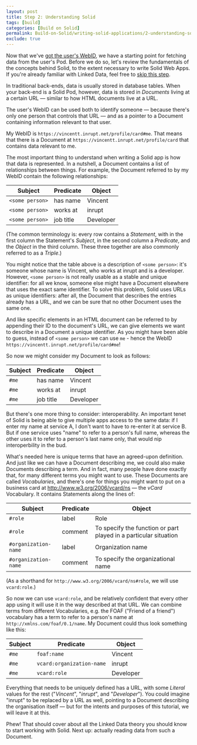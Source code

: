 ```yaml
---
layout: post
title: Step 2: Understanding Solid
tags: [build]
categories: [Build on Solid]
permalink: Build-on-Solid/writing-solid-applications/2-understanding-solid
exclude: true
---
```


Now that we've [got the user's WebID](./1-authentication), we have a starting point for fetching
data from the user's Pod. Before we do so, let's review the fundamentals of the concepts behind
Solid, to the extent necessary to write Solid Web Apps. If you're already familiar with Linked Data,
feel free to [skip this step](3-reading-data).

In traditional back-ends, data is usually stored in database tables. When your back-end is a Solid
Pod, however, data is stored in _Documents_ living at a certain URL — similar to how HTML documents
live at a URL.

The user's WebID can be used both to identify someone — because there's only one person that
controls that URL — and as a pointer to a Document containing information relevant to that user.

My WebID is `https://vincentt.inrupt.net/profile/card#me`. That means that there is a Document at
`https://vincentt.inrupt.net/profile/card` that contains data relevant to me.

The most important thing to understand when writing a Solid app is how that data is represented. In
a nutshell, a Document contains a list of relationships between things. For example, the Document
referred to by my WebID contain the following relationships:

| Subject | Predicate | Object |
| --- | --- | --- |
| `<some person>` | has name  | Vincent   |
| `<some person>` | works at  | inrupt    |
| `<some person>` | job title | Developer |

(The common terminology is: every row contains a _Statement_, with in the first column the
Statement's _Subject_, in the second column a _Predicate_, and the _Object_ in the third column.
These three together are also commonly referred to as a _Triple_.)

You might notice that the table above is a description of `<some person>`: it's someone whose name
is Vincent, who works at inrupt and is a developer. However, `<some person>` is not really usable as
a stable and unique identifier: for all we know, someone else might have a Document elsewhere that
uses the exact same identifier. To solve this problem, Solid uses URLs as unique identifiers: after
all, the Document that describes the entries already has a URL, and we can be sure that no other
Document uses the same one.

And like specific elements in an HTML document can be referred to by appending their ID to the
document's URL, we can give elements we want to describe in a Document a unique identifier. As you
might have been able to guess, instead of `<some person>` we can use `me` - hence the WebID
`https://vincentt.inrupt.net/profile/card#me`!

So now we might consider my Document to look as follows:
    
| Subject | Predicate | Object |
| --- | --- | --- |
| `#me` | has name  | Vincent   |
| `#me` | works at  | inrupt    |
| `#me` | job title | Developer |

But there's one more thing to consider: interoperability. An important tenet of Solid is being able
to give multiple apps access to the same data: if I enter my name at service A, I don't want to have
to re-enter it at service B. But if one service uses "name" to refer to a person's full name,
whereas the other uses it to refer to a person's last name only, that would nip interoperbility in
the bud.

What's needed here is unique terms that have an agreed-upon definition. And just like we can have a
Document describing me, we could also make Documents describing a term. And in fact, many people
have done exactly that, for many different terms you might want to use. These Documents are called
_Vocabularies_, and there's one for things you might want to put on a business card at
http://www.w3.org/2006/vcard/ns — the _vCard_ Vocabulary. It contains Statements along the lines of:

| Subject | Predicate | Object |
| --- | --- | --- |
| `#role` | label  | Role |
| `#role` | comment | To specify the function or part played in a particular situation |
| `#organization-name` | label | Organization name |
| `#organization-name` | comment | To specify the organizational name |

(As a shorthand for `http://www.w3.org/2006/vcard/ns#role`, we will use `vcard:role`.)

So now we can use `vcard:role`, and be relatively confident that every other app using it will use
it in the way described at that URL. We can combine terms from different Vocabularies, e.g. the FOAF
("Friend of a friend") vocabulary has a term to refer to a person's name at
`http://xmlns.com/foaf/0.1/name`. My Document could thus look something like this:
    
| Subject | Predicate | Object |
| --- | --- | --- |
| `#me` | `foaf:name`  | Vincent   |
| `#me` | `vcard:organization-name`  | inrupt    |
| `#me` | `vcard:role` | Developer |

Everything that needs to be uniquely defined has a URL, with some _Literal_ values for the rest
("_Vincent_", "_inrupt_", and "_Developer_"). You could imagine "inrupt" to be replaced by a URL as well,
pointing to a Document describing the organisation itself — but for the intents and purposes of this
tutorial, we will leave it at this.

Phew! That should cover about all the Linked Data theory you should know to start working with
Solid. Next up: actually reading data from such a Document.
